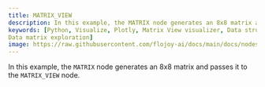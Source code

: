 ```yaml
---
title: MATRIX_VIEW
description: In this example, the MATRIX node generates an 8x8 matrix and passes it to the MATRIX_VIEW node. The MATRIX_VIEW node "matrix" or "ordered_pair" type as input type and displays its visualization using plotly table in matrix format.
keywords: [Python, Visualize, Plotly, Matrix View visualizer, Data structure visualization, Matrix representation tools, Flojoy visualization nodes, Matrix View examples, Matrix data visualization, Visualizing data matrices, Data structure illustration, Matrix visualization techniques,
Data matrix exploration]
image: https://raw.githubusercontent.com/flojoy-ai/docs/main/docs/nodes/VISUALIZERS/DATA_STRUCTURE/MATRIX_VIEW/examples/EX1/output.jpeg
---
```


In this example, the `MATRIX` node generates an 8x8 matrix and passes it to the `MATRIX_VIEW` node.
